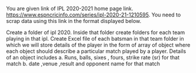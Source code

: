 You are given link of IPL 2020-2021 home page link. https://www.espncricinfo.com/series/ipl-2020-21-1210595. You need to scrap data using this link in the format displayed below.

Create a folder of ipl 2020.
Inside that folder create folders for each team playing in that ipl.
Create Excel file of each batsman in that team folder in which we will store details of the player in the form of array of object where each object should describe a particular match played by a player. Details of an object includes a. Runs, balls, sixes , fours, strike rate (sr) for that match b. date ,venue ,result and opponent name for that match